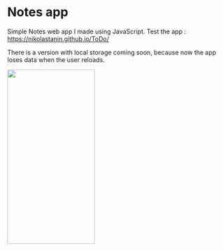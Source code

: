 


# Notes app
Simple Notes web app I made using JavaScript. 
Test the app :  https://nikolastanin.github.io/ToDo/

There is a version with local storage coming soon, because now the app loses data when the user reloads. 

<img src = "https://user-images.githubusercontent.com/64794561/117042580-73dce000-ad0c-11eb-95ea-4e6f619739f0.jpg" width="200" height="400" />

